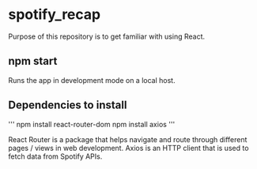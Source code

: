 # spotify_recap
Purpose of this repository is to get familiar with using React.

## npm start

Runs the app in development mode on a local host.

## Dependencies to install
'''
npm install react-router-dom
npm install axios
'''

React Router is a package that helps navigate and route through different pages / views in web development.
Axios is an HTTP client that is used to fetch data from Spotify APIs.

